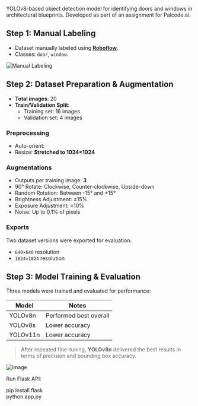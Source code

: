 YOLOv8-based object detection model for identifying doors and windows in architectural blueprints. Developed as part of an assignment for Palcode.ai.


## Step 1: Manual Labeling

- Dataset manually labeled using **[Roboflow](https://roboflow.com)**.
- Classes: `door`, `window`.

![Manual Labeling](https://github.com/user-attachments/assets/33c556ed-dc79-44bc-b46b-3f6674b68854)


## Step 2: Dataset Preparation & Augmentation

- **Total images**: 20
- **Train/Validation Split**:  
  - Training set: 16 images  
  - Validation set: 4 images

### Preprocessing
- Auto-orient:
- Resize: **Stretched to 1024×1024**

### Augmentations
- Outputs per training image: **3**
- 90° Rotate: Clockwise, Counter-clockwise, Upside-down
- Random Rotation: Between -15° and +15°
- Brightness Adjustment: ±15%
- Exposure Adjustment: ±10%
- Noise: Up to 0.1% of pixels

### Exports
Two dataset versions were exported for evaluation:
- `640×640` resolution
- `1024×1024` resolution

## Step 3: Model Training & Evaluation

Three models were trained and evaluated for performance:

| Model      | Notes                     |
|------------|---------------------------|
| YOLOv8n    | Performed best overall    |
| YOLOv8s    | Lower accuracy            |
| YOLOv11n   | Lower accuracy            |

> After repeated fine-tuning, **YOLOv8n** delivered the best results in terms of precision and bounding box accuracy.

![image](https://github.com/user-attachments/assets/dcb72ece-60cd-4e4e-8db8-604cbad8c567)

Run Flask API:

pip install flask <br />
python app.py
